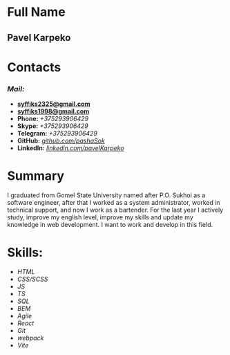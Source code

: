 # Full Name

## Pavel Karpeko

# Сontacts

### **_Mail:_**

- **syffiks2325@gmail.com**
- **syffiks1998@gmail.com**
- **Phone:** _+375293906429_
- **Skype:** _+375293906429_
- **Telegram:** _+375293906429_
- **GitHub:** _[github.com/pashaSok](https://github.com/pashaSok)_
- **LinkedIn:** _[linkedin.com/pavelKarpeko](https://www.linkedin.com/in/pavelkarpeko/)_

# Summary

I graduated from Gomel State University named after P.O. Sukhoi as a software engineer, after that I worked as a system administrator, worked in technical support, and now I work as a bartender. For the last year I actively study, improve my english level, improve my skills and update my knowledge in web development. I want to work and develop in this field.

# Skills:

- _HTML_
- _CSS/SCSS_
- _JS_
- _TS_
- _SQL_
- _BEM_
- _Agile_
- _React_
- _Git_
- _webpack_
- _Vite_
